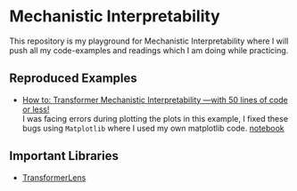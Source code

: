 # Mechanistic Interpretability

This repository is my playground for Mechanistic Interpretability where I will push all my code-examples
and readings which I am doing while practicing.

## Reproduced Examples

- [How to: Transformer Mechanistic Interpretability —with 50 lines of code or less!](https://www.lesswrong.com/posts/hnzHrdqn3nrjveayv/how-to-transformer-mechanistic-interpretability-in-50-lines) \
I was facing errors during plotting the plots in this example, I fixed these bugs using `Matplotlib` where I used 
my own matplotlib code. [notebook](notebooks/TransformerLens.ipynb)

## Important Libraries 

- [TransformerLens](https://github.com/neelnanda-io/TransformerLens)